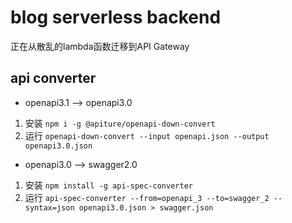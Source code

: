 # blog serverless backend
正在从散乱的lambda函数迁移到API Gateway

## api converter

- openapi3.1 --> openapi3.0
1. 安装 `npm i -g @apiture/openapi-down-convert`
2. 运行 `openapi-down-convert --input openapi.json --output openapi3.0.json`

- openapi3.0 --> swagger2.0
1. 安装 `npm install -g api-spec-converter`
2. 运行 `api-spec-converter --from=openapi_3 --to=swagger_2 --syntax=json openapi3.0.json > swagger.json`

